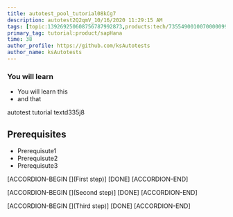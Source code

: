 ```yaml
---
title: autotest_pool_tutorial08kCg7
description: autotest2Q2qmV_10/16/2020 11:29:15 AM
tags: [topic:139269250608756787992873,products:tech/73554900100700000996,tutorial:experience/advanced]
primary_tag: tutorial:product/sapHana
time: 38
author_profile: https://github.com/ksAutotests
author_name: ksAutotests
---
```

### You will learn
- You will learn this
- and that

autotest tutorial textd335j8

## Prerequisites
- Prerequisute1
- Prerequisute2
- Prerequisute3

[ACCORDION-BEGIN [](First step)]
[DONE]
[ACCORDION-END]

[ACCORDION-BEGIN [](Second step)]
[DONE]
[ACCORDION-END]

[ACCORDION-BEGIN [](Third step)]
[DONE]
[ACCORDION-END]

